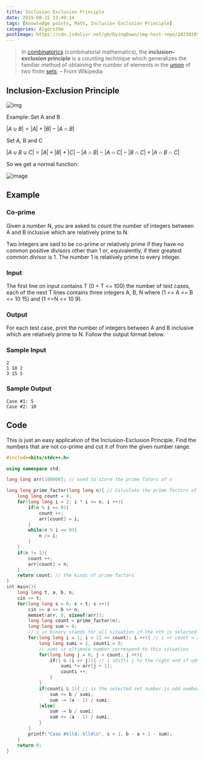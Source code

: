 ```yaml
---
title: Inclusion Exclusion Principle
date: 2019-08-15 13:49:14
tags: [Knowledge points, Math, Inclusion Exclusion Principle]
categories: Algorithm
postImage: https://cdn.jsdelivr.net/gh/DyingDown/img-host-repo/202302051643689.jpg
---
```


>  In [combinatorics](https://en.wikipedia.org/wiki/Combinatorics) (combinatorial mathematics), the **inclusion–exclusion principle** is a counting technique which generalizes the familiar method of obtaining the number of elements in the [union](https://en.wikipedia.org/wiki/Union_(set_theory)) of two finite [sets](https://en.wikipedia.org/wiki/Set_(mathematics)); – From Wikipedia

<!--more-->

## Inclusion-Exclusion Principle

![img](https://upload.wikimedia.org/wikipedia/commons/thumb/4/42/Inclusion-exclusion.svg/220px-Inclusion-exclusion.svg.png)

Example: Set A and B

$|A∪B|=|A|+|B|−|A∩B|$

Set A, B and C

$|A∪B∪C|=|A|+|B|+|C|−|A∩B|−|A∩C|−|B∩C|+|A∩B∩C|$

So we get a normal function:



![image](https://imgconvert.csdnimg.cn/aHR0cHM6Ly9nc3MyLmJkc3RhdGljLmNvbS85Zm8zZFNhZ194STRraEdrcG9XSzFIRjZoaHkvYmFpa2UvcyUzRDU5Mi9zaWduPTNlZjFmZmJmMWZkOGJjM2VjMjA4MDZjM2IwOGFhNmM4LzBmZjQxYmQ1YWQ2ZWRkYzQwM2FhZmU3ZTNmZGJiNmZkNTM2NjMzZTEuanBn)

## Example

### Co-prime

Given a number N, you are asked to count the number of integers between A and B inclusive which are relatively prime to N. 

Two integers are said to be co-prime or relatively prime if they have no common positive divisors other than 1 or, equivalently, if their greatest common divisor is 1. The number 1 is relatively prime to every integer.

### Input

 The first line on input contains T (0 < T <= 100) the number of test cases, each of the next T lines contains three integers A, B, N where (1 <= A <= B <= 10 15) and (1 <=N <= 10 9).

### Output

 For each test case, print the number of integers between A and B inclusive which are relatively prime to N. Follow the output format below.

### Sample Input

```
2
1 10 2
3 15 5
```

### Sample Output

```
Case #1: 5
Case #2: 10
```

## Code

This is just an easy application of the Inclusion-Exclusion Principle. Find the numbers that are not co-prime and cut it of from the given number range.

```C++
#include<bits/stdc++.h>

using namespace std;

long long arr[100000]; // used to store the prime fators of n

long long prime_factor(long long n){ // Calculate the prime factors of n
	long long count = 0;
	for(long long i = 2; i * i <= n; i ++){
		if(n % i == 0){
			count ++;
			arr[count] = i;
		}
		while(n % i == 0){
			n /= i;
		}
	}
	if(n != 1){
		count ++;
		arr[count] = n;
	}
	return count; // the kinds of prime factors 
}
int main(){
	long long t, a, b, n;
	cin >> t;
	for(long long s = 0; s < t; s ++){
		cin >> a >> b >> n;
		memset(arr, 0, sizeof(arr));
		long long count = prime_factor(n);
		long long sum = 0; 
        // i in binary stands for all situation if the nth is selected
		for(long long i = 1; i < (1 << count); i ++){ // i << count = 2^count
			long long sumi = 1, counti = 0; 
            // sumi is ultimate number correspond to this situation
			for(long long j = 0; j < count; j ++){
				if(1 & (i >> j)){ // i shifts j to the right and if odd number
					sumi *= arr[j + 1];
					counti ++;
				}
			}
			if(counti & 1){ // is the selected set number is odd number
				sum += b / sumi;
				sum -= (a - 1) / sumi;
			}else{
				sum -= b / sumi;
				sum += (a - 1) / sumi;
			}
		}
		printf("Case #%lld: %lld\n", s + 1, b - a + 1 - sum);
	}
	return 0;
}
```